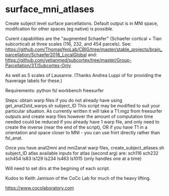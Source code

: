 # surface_mni_atlases
Create subject level surface parcellations. Default output is in MNI space, modifcation for other spaces (eg native) is possible.

Curent capabilities are the "augmented Schaefer" (Schaefer cortical + Tian subcortical) at three scales (116, 232, and 454 parcels). 
See: https://github.com/ThomasYeoLab/CBIG/tree/master/stable_projects/brain_parcellation/Schaefer2018_LocalGlobal
and: https://github.com/yetianmed/subcortex/tree/master/Group-Parcellation/3T/Subcortex-Only

As well as 5 scales of Lausanne. (Thanks Andrea Luppi of  for providing the fsaverage labels for these.)

Requirements:
python
fsl
workbench
freesurfer



Steps: 
obtain warp files if you do not already have using get_anat2std_warps.sh subject_ID
This script may be modified to suit your particular situation. As currently written it will take a T1.mgz from freesurfer outputs and create warp files however the amount of computation time needed could be reduced if you already have 1 warp file, and only need to create the inverse (near the end of the script), OR if you have T1 in a orientation and space closer to MNI - you can use fnirt directly rather than fsl_anat.

Once you have anat2mni and mni2anat warp files, create_subject_atlases.sh subject_ID atlas 
  available inputs for atlas (second arg) are: sch116 sch232 sch454 ls83 ls129 ls234 ls463 ls1015 (only handles one at a time)

Will need to set dirs at the begining of each script.

Kudos to Keith Jamison of the CoCo Lab for much of the heavy lifting.

https://www.cocolaboratory.com
